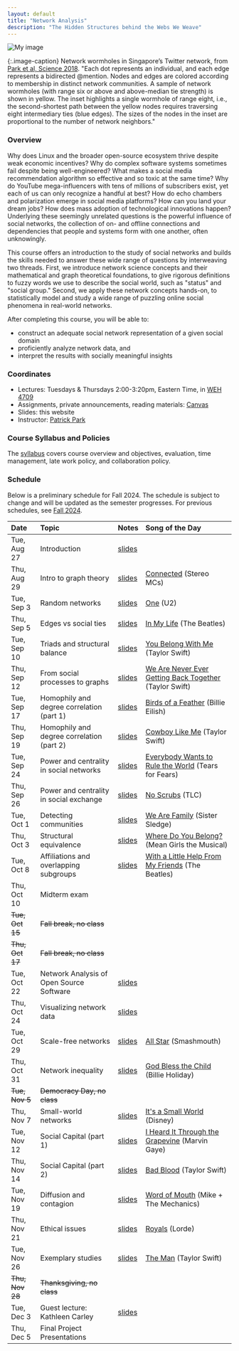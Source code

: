 ```yaml
---
layout: default
title: "Network Analysis"
description: "The Hidden Structures behind the Webs We Weave"
---
```


<!-- <span style="color:red">**Note: This is the website for the Fall 2023 offering. It will be updated for Fall 2024.**</span> -->

![My image](assets/images/wormholes.jpeg)

{:.image-caption}
Network wormholes in Singapore’s Twitter network, from [Park et al, Science 2018](https://www.science.org/doi/full/10.1126/science.aau9735).
"Each dot represents an individual, and each edge represents a bidirected @mention. Nodes and edges are colored according to membership in distinct network communities. A sample of network wormholes (with range six or above and above-median tie strength) is shown in yellow. The inset highlights a single wormhole of range eight, i.e., the second-shortest path between the yellow nodes requires traversing eight intermediary ties (blue edges). The sizes of the nodes in the inset are proportional to the number of network neighbors."

### Overview

Why does Linux and the broader open-source ecosystem thrive despite weak economic incentives? Why do complex software systems sometimes fail despite being well-engineered? What makes a social media recommendation algorithm so effective and so toxic at the same time? Why do YouTube mega-influencers with tens of millions of subscribers exist, yet each of us can only recognize a handful at best? How do echo chambers and polarization emerge in social media platforms? How can you land your dream jobs? How does mass adoption of technological innovations happen? Underlying these seemingly unrelated questions is the powerful influence of social networks, the collection of on- and offline connections and dependencies that people and systems form with one another, often unknowingly. 

This course offers an introduction to the study of social networks and builds the skills needed to answer these wide range of questions by interweaving two threads. First, we introduce network science concepts and their mathematical and graph theoretical foundations, to give rigorous definitions to fuzzy words we use to describe the social world, such as "status" and "social group." Second, we apply these network concepts hands-on, to statistically model and study a wide range of puzzling online social phenomena in real-world networks.

After completing this course, you will be able to:

- construct an adequate social network representation of a given social domain
- proficiently analyze network data, and
- interpret the results with socially meaningful insights

### Coordinates
- Lectures: Tuesdays & Thursdays 2:00-3:20pm, Eastern Time, in [WEH 4709](https://map.concept3d.com/?id=192#!m/15801?share)
- Assignments, private announcements, reading materials: [Canvas](https://canvas.cmu.edu/courses/43625)
- Slides: this website
- Instructor: [Patrick Park](https://patpark.org)
<!-- - Teaching assistant: [Meryl Ye](https://merylye.github.io) -->

### Course Syllabus and Policies
The [syllabus](https://docs.google.com/document/d/1tpbfIJF3qw3Js54rgTto5x5g7cVg7NxWcHtPI4gELHc/edit?usp=sharing) covers course overview and objectives, evaluation, 
time management, late work policy, and collaboration policy.

<!-- ### Learning Goals
The [learning goals](learning-goals.md) describe what I want students to know 
or be able to do by the end of the semester. 
I evaluate whether learning goals have been achieved through assignments, 
written project reports, and in-class presentations. -->


### Schedule

Below is a preliminary schedule for Fall 2024. The schedule is subject to change and will be updated as the semester progresses. For previous schedules, see [Fall 2024](fall2024/).

| Date        		| Topic 	| Notes | Song of the Day
| :------------- 	|:--------|:-------- |:--------|
Tue, Aug 27 | Introduction | [slides](slides/w1_1_introduction.pdf) <!-- • [video]() -->
Thu, Aug 29 | Intro to graph theory | [slides](slides/w1_2_graph_theory.pdf) | [Connected](https://www.youtube.com/watch?v=aatK_l9Yuyk) (Stereo MCs)
Tue, Sep 3 | Random networks | [slides](slides/w2_1_random_networks.pdf) | [One](https://www.youtube.com/watch?v=ftjEcrrf7r0) (U2)
Thu, Sep 5 | Edges vs social ties | [slides](slides/w2_2_edge_vs_social_ties.pdf) | [In My Life](https://www.youtube.com/watch?v=ZqpysaAo4BQ) (The Beatles)
Tue, Sep 10 | Triads and structural balance | [slides](slides/w3_1_triads_and_structural_balance.pdf) | [You Belong With Me](https://www.youtube.com/watch?v=vwp8Ur6tO-8) (Taylor Swift)
Thu, Sep 12 | From social processes to graphs | [slides](slides/w3_2_graph_theoretic_signatures_of_social_processes.pdf) | [We Are Never Ever Getting Back Together](https://www.youtube.com/watch?v=zJFcr1KyFqE) (Taylor Swift)
Tue, Sep 17 | Homophily and degree correlation (part 1) | [slides](slides/w4_1_homophily_and_degree_correlation.pdf) | [Birds of a Feather](https://www.youtube.com/watch?v=d5gf9dXbPi0) (Billie Eilish)
Thu, Sep 19 | Homophily and degree correlation (part 2) | [slides](slides/w4_2_homophily_and_degree_correlation_pt2.pdf) | [Cowboy Like Me](https://www.youtube.com/watch?v=YPlNBb6I8qU) (Taylor Swift)
Tue, Sep 24 | Power and centrality in social networks | [slides](slides/w5_1_power_and_centrality_in_social_networks.pdf) | [Everybody Wants to Rule the World](https://www.youtube.com/watch?v=Qs-8xYwYJAQ) (Tears for Fears)
Thu, Sep 26 | Power and centrality in social exchange | [slides](slides/w5_2_power_and_centrality_in_exchange.pdf) | [No Scrubs](https://www.youtube.com/watch?v=18SwG-kep7s) (TLC)
Tue, Oct 1 | Detecting communities | [slides](slides/w6_1_communities.pdf) | [We Are Family](https://www.youtube.com/watch?v=uyGY2NfYpeE) (Sister Sledge)
Thu, Oct 3 | Structural equivalence | [slides](slides/w6_2_structural_equivalence.pdf) | [Where Do You Belong?](https://www.youtube.com/watch?v=QrHBTdAffmk) (Mean Girls the Musical)
Tue, Oct 8 | Affiliations and overlapping subgroups | [slides](slides/w7_1_affiliations_and_overlapping_subgroups.pdf) | [With a Little Help From My Friends](https://www.youtube.com/watch?v=0C58ttB2-Qg) (The Beatles)
Thu, Oct 10 | Midterm exam | 
~~Tue, Oct 15~~ | ~~Fall break, no class~~ |
~~Thu, Oct 17~~ | ~~Fall break, no class~~ |
Tue, Oct 22 | Network Analysis of Open Source Software | [slides](slides/w9_1_network_analysis_of_open_source_software.pdf) |
Thu, Oct 24 | Visualizing network data | [slides](slides/w9_2_network_visualization.pdf) |
Tue, Oct 29 | Scale-free networks | [slides](slides/w10_1_scale_free_networks.pdf) | [All Star](https://www.youtube.com/watch?v=aT5JaB5agSE) (Smashmouth)
Thu, Oct 31 | Network inequality | [slides](slides/w10_2_network_inequality.pdf)  | [God Bless the Child](https://www.youtube.com/watch?v=mp349H8G0XQ) (Billie Holiday)
~~Tue, Nov 5~~ | ~~Democracy Day, no class~~ |
Thu, Nov 7 | Small-world networks | [slides](slides/w11_2_small_world_networks.pdf) | [It's a Small World](https://www.youtube.com/watch?v=PxRW-duSCLA) (Disney)
Tue, Nov 12 | Social Capital (part 1) | [slides](slides/w12_1_bridging_social_capital.pdf) | [I Heard It Through the Grapevine](https://www.youtube.com/watch?v=VWG3npfEoHo) (Marvin Gaye)
Thu, Nov 14 | Social Capital (part 2) | [slides](slides/w12_2_bonding_social_capital.pdf) | [Bad Blood](https://www.youtube.com/watch?v=lUvBk4owRNU) (Taylor Swift)
Tue, Nov 19 | Diffusion and contagion | [slides](slides/w13_1_Diffusion_Contagion.pdf) | [Word of Mouth](https://www.youtube.com/watch?v=7jbSwMU7H0w) (Mike + The Mechanics)
Thu, Nov 21 | Ethical issues | [slides](slides/w13_2_ethics_in_social_network_research.pdf) | [Royals](https://www.youtube.com/watch?v=ZN0CEkJ_ZtI) (Lorde)
Tue, Nov 26 | Exemplary studies | [slides](slides/w14_1_exemplary_studies.pdf) | [The Man](https://www.youtube.com/watch?v=tbEekLA7J3Y) (Taylor Swift)
~~Thu, Nov 28~~ | ~~Thanksgiving, no class~~ |
Tue, Dec 3 | Guest lecture: Kathleen Carley | [slides](slides/carley_lecture.pdf) | 
Thu, Dec 5 | Final Project Presentations | | 

